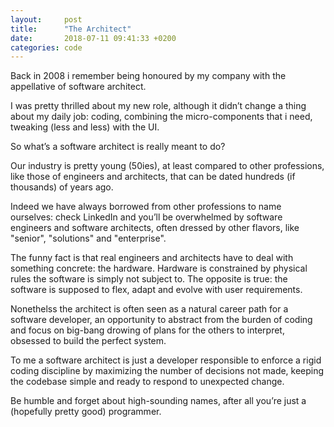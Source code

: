 ```yaml
---
layout:     post
title:      "The Architect"
date:       2018-07-11 09:41:33 +0200
categories: code
---
```


Back in 2008 i remember being honoured by my company with the appellative of software architect.

I was pretty thrilled about my new role, although it didn’t change a thing about my daily job: coding, combining the micro-components that i need, tweaking (less and less) with the UI.

So what’s a software architect is really meant to do?

Our industry is pretty young (50ies), at least compared to other professions, like those of engineers and architects, that can be dated hundreds (if thousands) of years ago.

Indeed we have always borrowed from other professions to name ourselves: check LinkedIn and you’ll be overwhelmed by software engineers and software architects, often dressed by other flavors, like "senior", "solutions" and "enterprise".

The funny fact is that real engineers and architects have to deal with something concrete: the hardware. Hardware is constrained by physical rules the software is simply not subject to. The opposite is true: the software is supposed to flex, adapt and evolve with user requirements.

Nonethelss the architect is often seen as a natural career path for a software developer, an opportunity to abstract from the burden of coding and focus on big-bang drowing of plans for the others to interpret, obsessed to build the perfect system.

To me a software architect is just a developer responsible to enforce a rigid coding discipline by maximizing the number of decisions not made, keeping the codebase simple and ready to respond to unexpected change.

Be humble and forget about high-sounding names, after all you’re just a (hopefully pretty good) programmer.
